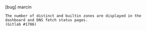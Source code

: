 [bug] marcin

    The number of distinct and builtin zones are displayed in the
    dashboard and DNS fetch status pages.
    (Gitlab #1786)
